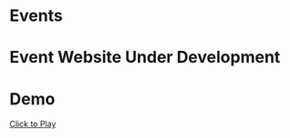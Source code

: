 # Events

# Event Website Under Development 
# Demo
[Click to Play](https://siddhantsingh1230.github.io/Events/)





